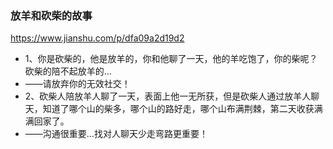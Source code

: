 ### 放羊和砍柴的故事
https://www.jianshu.com/p/dfa09a2d19d2
- 1、你是砍柴的，他是放羊的，你和他聊了一天，他的羊吃饱了，你的柴呢？ 砍柴的陪不起放羊的…
- ——请放弃你的无效社交！
- 2、砍柴人陪放羊人聊了一天，表面上他一无所获，但是砍柴人通过放羊人聊天，知道了哪个山的柴多，哪个山的路好走，哪个山布满荆棘，第二天收获满满回家了。
- ——沟通很重要…找对人聊天少走弯路更重要！